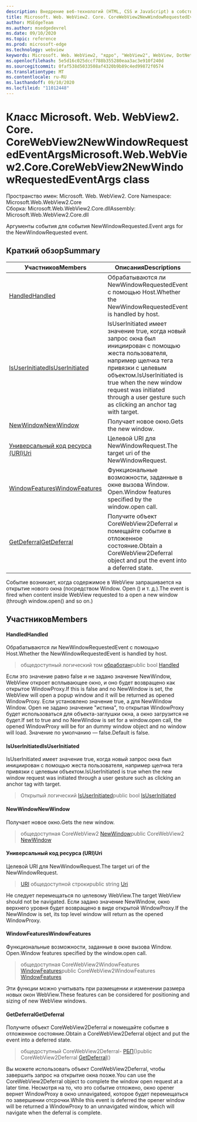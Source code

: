 ```yaml
---
description: Внедрение веб-технологий (HTML, CSS и JavaScript) в собственные приложения с помощью элемента управления Microsoft Edge WebView2
title: Microsoft. Web. WebView2. Core. CoreWebView2NewWindowRequestedEventArgs
author: MSEdgeTeam
ms.author: msedgedevrel
ms.date: 09/10/2020
ms.topic: reference
ms.prod: microsoft-edge
ms.technology: webview
keywords: Microsoft. Web. WebView2, "ядро", "WebView2", WebView, DotNet, WPF, WinForms, App, EDGE, CoreWebView2, CoreWebView2Controller, браузерный элемент управления, EDGE HTML, Microsoft. Web. WebView2
ms.openlocfilehash: 5e5d16c025dccf788b355280eaa3ac3e910f240d
ms.sourcegitcommit: 0faf538d5033508af4320b9b89c4ed99872f0574
ms.translationtype: MT
ms.contentlocale: ru-RU
ms.lasthandoff: 09/10/2020
ms.locfileid: "11012448"
---
```

# <span data-ttu-id="2402b-104">Класс Microsoft. Web. WebView2. Core. CoreWebView2NewWindowRequestedEventArgs</span><span class="sxs-lookup"><span data-stu-id="2402b-104">Microsoft.Web.WebView2.Core.CoreWebView2NewWindowRequestedEventArgs class</span></span> 

<span data-ttu-id="2402b-105">Пространство имен: Microsoft. Web. WebView2. Core </span><span class="sxs-lookup"><span data-stu-id="2402b-105">Namespace: Microsoft.Web.WebView2.Core</span></span>\
<span data-ttu-id="2402b-106">Сборка: Microsoft.Web.WebView2.Core.dll</span><span class="sxs-lookup"><span data-stu-id="2402b-106">Assembly: Microsoft.Web.WebView2.Core.dll</span></span>

<span data-ttu-id="2402b-107">Аргументы события для события NewWindowRequested.</span><span class="sxs-lookup"><span data-stu-id="2402b-107">Event args for the NewWindowRequested event.</span></span>

## <span data-ttu-id="2402b-108">Краткий обзор</span><span class="sxs-lookup"><span data-stu-id="2402b-108">Summary</span></span>

 <span data-ttu-id="2402b-109">Участников</span><span class="sxs-lookup"><span data-stu-id="2402b-109">Members</span></span>                        | <span data-ttu-id="2402b-110">Описания</span><span class="sxs-lookup"><span data-stu-id="2402b-110">Descriptions</span></span>
--------------------------------|---------------------------------------------
[<span data-ttu-id="2402b-111">Handled</span><span class="sxs-lookup"><span data-stu-id="2402b-111">Handled</span></span>](#handled) | <span data-ttu-id="2402b-112">Обрабатываются ли NewWindowRequestedEvent с помощью Host.</span><span class="sxs-lookup"><span data-stu-id="2402b-112">Whether the NewWindowRequestedEvent is handled by host.</span></span>
[<span data-ttu-id="2402b-113">IsUserInitiated</span><span class="sxs-lookup"><span data-stu-id="2402b-113">IsUserInitiated</span></span>](#isuserinitiated) | <span data-ttu-id="2402b-114">IsUserInitiated имеет значение true, когда новый запрос окна был инициирован с помощью жеста пользователя, например щелчка тега привязки с целевым объектом.</span><span class="sxs-lookup"><span data-stu-id="2402b-114">IsUserInitiated is true when the new window request was initiated through a user gesture such as clicking an anchor tag with target.</span></span>
[<span data-ttu-id="2402b-115">NewWindow</span><span class="sxs-lookup"><span data-stu-id="2402b-115">NewWindow</span></span>](#newwindow) | <span data-ttu-id="2402b-116">Получает новое окно.</span><span class="sxs-lookup"><span data-stu-id="2402b-116">Gets the new window.</span></span>
[<span data-ttu-id="2402b-117">Универсальный код ресурса (URI)</span><span class="sxs-lookup"><span data-stu-id="2402b-117">Uri</span></span>](#uri) | <span data-ttu-id="2402b-118">Целевой URI для NewWindowRequest.</span><span class="sxs-lookup"><span data-stu-id="2402b-118">The target uri of the NewWindowRequest.</span></span>
[<span data-ttu-id="2402b-119">WindowFeatures</span><span class="sxs-lookup"><span data-stu-id="2402b-119">WindowFeatures</span></span>](#windowfeatures) | <span data-ttu-id="2402b-120">Функциональные возможности, заданные в окне вызова Window. Open.</span><span class="sxs-lookup"><span data-stu-id="2402b-120">Window features specified by the window.open call.</span></span>
[<span data-ttu-id="2402b-121">GetDeferral</span><span class="sxs-lookup"><span data-stu-id="2402b-121">GetDeferral</span></span>](#getdeferral) | <span data-ttu-id="2402b-122">Получите объект CoreWebView2Deferral и помещайте событие в отложенное состояние.</span><span class="sxs-lookup"><span data-stu-id="2402b-122">Obtain a CoreWebView2Deferral object and put the event into a deferred state.</span></span>

<span data-ttu-id="2402b-123">Событие возникает, когда содержимое в WebView запрашивается на открытие нового окна (посредством Window. Open () и т. д.).</span><span class="sxs-lookup"><span data-stu-id="2402b-123">The event is fired when content inside WebView requested to a open a new window (through window.open() and so on.)</span></span>

## <span data-ttu-id="2402b-124">Участников</span><span class="sxs-lookup"><span data-stu-id="2402b-124">Members</span></span>

#### <span data-ttu-id="2402b-125">Handled</span><span class="sxs-lookup"><span data-stu-id="2402b-125">Handled</span></span> 

<span data-ttu-id="2402b-126">Обрабатываются ли NewWindowRequestedEvent с помощью Host.</span><span class="sxs-lookup"><span data-stu-id="2402b-126">Whether the NewWindowRequestedEvent is handled by host.</span></span>

> <span data-ttu-id="2402b-127">общедоступный логический том [обработан](#handled)</span><span class="sxs-lookup"><span data-stu-id="2402b-127">public bool [Handled](#handled)</span></span>

<span data-ttu-id="2402b-128">Если это значение равно false и не задано значение NewWindow, WebView откроет всплывающее окно, и оно будет возвращено как открытое WindowProxy.</span><span class="sxs-lookup"><span data-stu-id="2402b-128">If this is false and no NewWindow is set, the WebView will open a popup window and it will be returned as opened WindowProxy.</span></span> <span data-ttu-id="2402b-129">Если установлено значение true, а для NewWindow Window. Open не задано значение "истина", то открытая WindowProxy будет использоваться для объекта-заглушки окна, а окно загрузится не будет.</span><span class="sxs-lookup"><span data-stu-id="2402b-129">If set to true and no NewWindow is set for a window.open call, the opened WindowProxy will be for an dummy window object and no window will load.</span></span> <span data-ttu-id="2402b-130">Значение по умолчанию — false.</span><span class="sxs-lookup"><span data-stu-id="2402b-130">Default is false.</span></span>

#### <span data-ttu-id="2402b-131">IsUserInitiated</span><span class="sxs-lookup"><span data-stu-id="2402b-131">IsUserInitiated</span></span> 

<span data-ttu-id="2402b-132">IsUserInitiated имеет значение true, когда новый запрос окна был инициирован с помощью жеста пользователя, например щелчка тега привязки с целевым объектом.</span><span class="sxs-lookup"><span data-stu-id="2402b-132">IsUserInitiated is true when the new window request was initiated through a user gesture such as clicking an anchor tag with target.</span></span>

> <span data-ttu-id="2402b-133">Открытый логический [IsUserInitiated](#isuserinitiated)</span><span class="sxs-lookup"><span data-stu-id="2402b-133">public bool [IsUserInitiated](#isuserinitiated)</span></span>

#### <span data-ttu-id="2402b-134">NewWindow</span><span class="sxs-lookup"><span data-stu-id="2402b-134">NewWindow</span></span> 

<span data-ttu-id="2402b-135">Получает новое окно.</span><span class="sxs-lookup"><span data-stu-id="2402b-135">Gets the new window.</span></span>

> <span data-ttu-id="2402b-136">общедоступная CoreWebView2 [NewWindow](#newwindow)</span><span class="sxs-lookup"><span data-stu-id="2402b-136">public CoreWebView2 [NewWindow](#newwindow)</span></span>

#### <span data-ttu-id="2402b-137">Универсальный код ресурса (URI)</span><span class="sxs-lookup"><span data-stu-id="2402b-137">Uri</span></span> 

<span data-ttu-id="2402b-138">Целевой URI для NewWindowRequest.</span><span class="sxs-lookup"><span data-stu-id="2402b-138">The target uri of the NewWindowRequest.</span></span>

> <span data-ttu-id="2402b-139">[URI](#uri) общедоступной строки</span><span class="sxs-lookup"><span data-stu-id="2402b-139">public string [Uri](#uri)</span></span>

<span data-ttu-id="2402b-140">Не следует перемещаться по целевому WebView.</span><span class="sxs-lookup"><span data-stu-id="2402b-140">The target WebView should not be navigated.</span></span> <span data-ttu-id="2402b-141">Если задано значение NewWindow, окно верхнего уровня будет возвращено в виде открытой WindowProxy.</span><span class="sxs-lookup"><span data-stu-id="2402b-141">If the NewWindow is set, its top level window will return as the opened WindowProxy.</span></span>

#### <span data-ttu-id="2402b-142">WindowFeatures</span><span class="sxs-lookup"><span data-stu-id="2402b-142">WindowFeatures</span></span> 

<span data-ttu-id="2402b-143">Функциональные возможности, заданные в окне вызова Window. Open.</span><span class="sxs-lookup"><span data-stu-id="2402b-143">Window features specified by the window.open call.</span></span>

> <span data-ttu-id="2402b-144">общедоступная CoreWebView2WindowFeatures [WindowFeatures](#windowfeatures)</span><span class="sxs-lookup"><span data-stu-id="2402b-144">public CoreWebView2WindowFeatures [WindowFeatures](#windowfeatures)</span></span>

<span data-ttu-id="2402b-145">Эти функции можно учитывать при размещении и изменении размера новых окон WebView.</span><span class="sxs-lookup"><span data-stu-id="2402b-145">These features can be considered for positioning and sizing of new WebView windows.</span></span>

#### <span data-ttu-id="2402b-146">GetDeferral</span><span class="sxs-lookup"><span data-stu-id="2402b-146">GetDeferral</span></span> 

<span data-ttu-id="2402b-147">Получите объект CoreWebView2Deferral и помещайте событие в отложенное состояние.</span><span class="sxs-lookup"><span data-stu-id="2402b-147">Obtain a CoreWebView2Deferral object and put the event into a deferred state.</span></span>

> <span data-ttu-id="2402b-148">общедоступный CoreWebView2Deferral- [РБП](#getdeferral)()</span><span class="sxs-lookup"><span data-stu-id="2402b-148">public CoreWebView2Deferral [GetDeferral](#getdeferral)()</span></span>

<span data-ttu-id="2402b-149">Вы можете использовать объект CoreWebView2Deferral, чтобы завершить запрос на открытие окна позже.</span><span class="sxs-lookup"><span data-stu-id="2402b-149">You can use the CoreWebView2Deferral object to complete the window open request at a later time.</span></span> <span data-ttu-id="2402b-150">Несмотря на то, что это событие отложено, окно opener вернет WindowProxy в окно unnavigateed, которое будет перемещаться по завершении отсрочки.</span><span class="sxs-lookup"><span data-stu-id="2402b-150">While this event is deferred the opener window will be returned a WindowProxy to an unnavigated window, which will navigate when the deferral is complete.</span></span>

